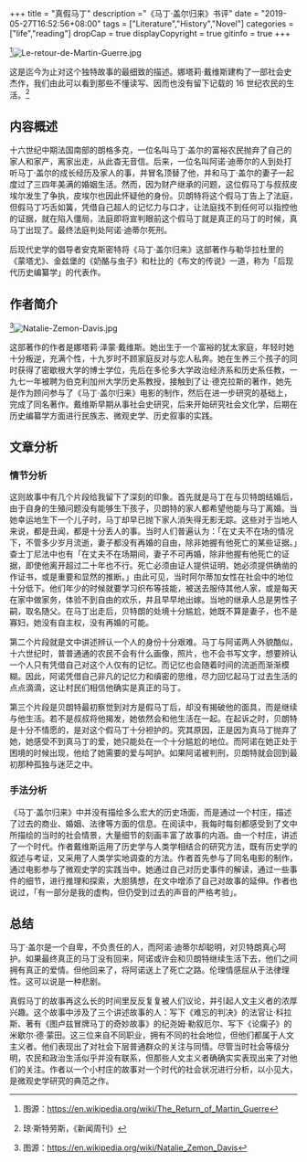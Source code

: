 +++
title = "真假马丁"
description ="《马丁·盖尔归来》书评"
date = "2019-05-27T16:52:56+08:00"
tags = ["Literature","History","Novel"]
categories = ["life","reading"]
dropCap = true
displayCopyright = true
gitinfo = true
+++

[^1]![Le-retour-de-Martin-Guerre.jpg](/images/Le-retour-de-Martin-Guerre.jpg "马丁·盖尔归来")

这是迄今为止对这个独特故事的最细致的描述。娜塔莉·戴维斯建构了一部社会史杰作，我们由此可以看到那些不懂读写、因而也没有留下记载的 16 世纪农民的生活。[^2]

## 内容概述

十六世纪中期法国南部的朗格多克，一位名叫马丁·盖尔的富裕农民抛弃了自己的家人和家产，离家出走，从此杳无音信。后来，一位名叫阿诺·迪蒂尔的人到处打听马丁·盖尔的成长经历及家人的事，并冒名顶替了他，并和马丁·盖尔的妻子一起度过了三四年美满的婚姻生活。然而，因为财产继承的问题，这位假马丁与叔叔皮埃尔发生了争执，皮埃尔也因此怀疑他的身份。贝朗特将这个假马丁告上了法庭，但假马丁巧舌如簧，凭借自己超人的记忆力与口才，让法庭找不到任何可以指控他的证据，就在陷入僵局，法庭即将宣判眼前这个假马丁就是真正的马丁的时候，真马丁出现了。最终法庭判处阿诺·迪蒂尔死刑。

后现代史学的倡导者安克斯密特将《马丁·盖尔归来》这部著作与勒华拉杜里的《蒙塔尤》、金兹堡的《奶酪与虫子》和杜比的《布文的传说》一道，称为「后现代历史编纂学」的代表作。

## 作者简介

[^3]![Natalie-Zemon-Davis.jpg](/images/Natalie-Zemon-Davis.jpg "娜塔莉·泽蒙·戴维斯")

这部著作的作者是娜塔莉·泽蒙·戴维斯。她出生于一个富裕的犹太家庭，年轻时她十分叛逆，充满个性，十九岁时不顾家庭反对与恋人私奔。她在生养三个孩子的同时获得了密歇根大学的博士学位，先后在多伦多大学政治经济系和历史系任教，一九七一年被聘为伯克利加州大学历史系教授，接触到了让·德克拉斯的著作，她先是作为顾问参与了《马丁·盖尔归来》电影的制作，然后在进一步研究的基础上，完成了同名著作。戴维斯早期从事社会史研究，后来开始研究社会文化学，后期在历史编纂学方面进行民族志、微观史学、历史叙事的实践。

## 文章分析

### 情节分析

这则故事中有几个片段给我留下了深刻的印象。首先就是马丁在与贝特朗结婚后，由于自身的生殖问题没有能够生下孩子，贝朗特的家人都希望他能与马丁离婚。当她幸运地生下一个儿子时，马丁却早已抛下家人消失得无影无踪。这些对于当地人来说，都是丑闻，都是十分丢人的事。当时人们普遍认为：「在丈夫不在场的情况下，不管多少岁月流逝，妻子都没有再婚的自由，除非她握有他死亡的某些证据。」查士丁尼法中也有「在丈夫不在场期间，妻子不可再婚，除非他握有他死亡的证据，即使他离开超过二十年也不行。死亡必须由证人提供证明，她必须提供确凿的作证书，或是重要和显然的推断。」由此可见，当时阿尔蒂加女性在社会中的地位十分低下。他们年少的时候就要学习织布等技能，被送去服侍其他人家，或是每天在家中做家务，体验不到自由的欢乐，并且早早地出嫁。当地的继承人总是男性子嗣，取名随父。在马丁出走后，贝特朗的处境十分尴尬，她既不算是妻子，也不是寡妇，她没有自主权，没有再婚的可能。

第二个片段就是文中讲述辨认一个人的身份十分艰难。马丁与阿诺两人外貌酷似，十六世纪时，普普通通的农民不会有什么画像，照片，也不会书写文字，想要辨认一个人只有凭借自己对这个人仅有的记忆。而记忆也会随着时间的流逝而渐渐模糊。因此，阿诺凭借自己非凡的记忆力和缜密的思维，尽力回忆起马丁过去生活的点点滴滴，这让村民们相信他确实是真正的马丁。

第三个片段是贝朗特最初察觉到对方是假马丁后，却没有揭破他的面具，而是继续与他生活。若不是叔叔将他揭发，她依然会和他生活在一起。在起诉之时，贝朗特是十分不情愿的，是对这个假马丁十分袒护的。究其原因，正是因为真马丁抛弃了她，她感受不到真马丁的爱，她只能处在一个十分尴尬的地位。而阿诺在她正处于困境的时候出现，他给了她需要的爱与呵护。如果阿诺被判刑，贝朗特就会回到最初那种孤独与迷茫之中。

### 手法分析

《马丁·盖尔归来》中并没有描绘多么宏大的历史场面，而是通过一个村庄，描述了过去的商业、婚姻、法律等方面的信息。在阅读中，我每时每刻都感受到了文中所描绘的当时的社会情景，大量细节的刻画丰富了故事的内涵。由一个村庄，讲述了一个时代。作者戴维斯运用了历史学与人类学相结合的研究方法，既有历史学的叙述与考证，又采用了人类学实地调查的方法。作者首先参与了同名电影的制作，通过电影参与了微观史学的实践当中。她通过自己对历史事件的解读，通过一些事件的细节，进行推理和探索，大胆猜想，在文中增添了自己对故事的延伸。作者也说过，「有一部分是我的虚构，但仍受到过去的声音的严格考验」。

## 总结

马丁·盖尔是一个自卑，不负责任的人，而阿诺·迪蒂尔却聪明，对贝特朗真心呵护。如果最终真正的马丁没有回来，阿诺或许会和贝朗特继续生活下去，他们之间拥有真正的爱情。但他回来了，将阿诺送上了死亡之路。伦理情感屈从于法律理性。这可以说是一种悲剧。

真假马丁的故事再这么长的时间里反反复复被人们议论，并引起人文主义者的浓厚兴趣。这个故事中涉及了三个讲述故事的人：写下《难忘的判决》的法官让·科拉斯、著有《图卢兹冒牌马丁的奇妙故事》的纪尧姆·勒叙厄尔、写下《论瘸子》的米歇尔·德·蒙田。这三位来自不同职业，拥有不同的社会地位，但他们都属于人文主义者。他们表现出了对社会下层普通群众的关注与同情。尽管当时社会等级分明，农民和政治生活似乎并没有联系，但那些人文主义者确确实实表现出来了对他们的关注。作者以一个小村庄的故事对一个时代的社会状况进行分析，以小见大，是微观史学研究的典范之作。

[^1]: 图源：<https://en.wikipedia.org/wiki/The_Return_of_Martin_Guerre>
[^2]: 琼·斯特劳斯，《新闻周刊》
[^3]: 图源：<https://en.wikipedia.org/wiki/Natalie_Zemon_Davis>
